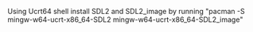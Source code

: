 Using Ucrt64 shell install SDL2 and SDL2_image by running "pacman -S mingw-w64-ucrt-x86_64-SDL2 mingw-w64-ucrt-x86_64-SDL2_image"
